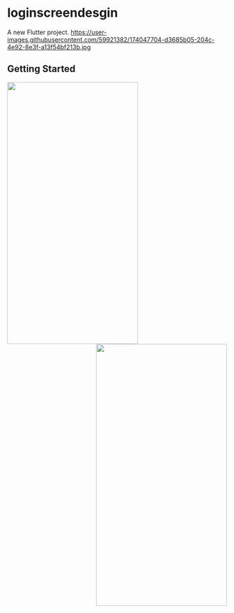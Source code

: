 # loginscreendesgin

A new Flutter project.
https://user-images.githubusercontent.com/59921382/174047704-d3685b05-204c-4e92-8e3f-a13f54bf213b.jpg
## Getting Started
<img align="left" width="300" height="600" src="https://user-images.githubusercontent.com/59921382/174047028-d11604f1-0ec3-4406-a812-77068d855496.jpg">
<img align="right" width="300" height="600" src="https://user-images.githubusercontent.com/59921382/174047704-d3685b05-204c-4e92-8e3f-a13f54bf213b.jpg">

